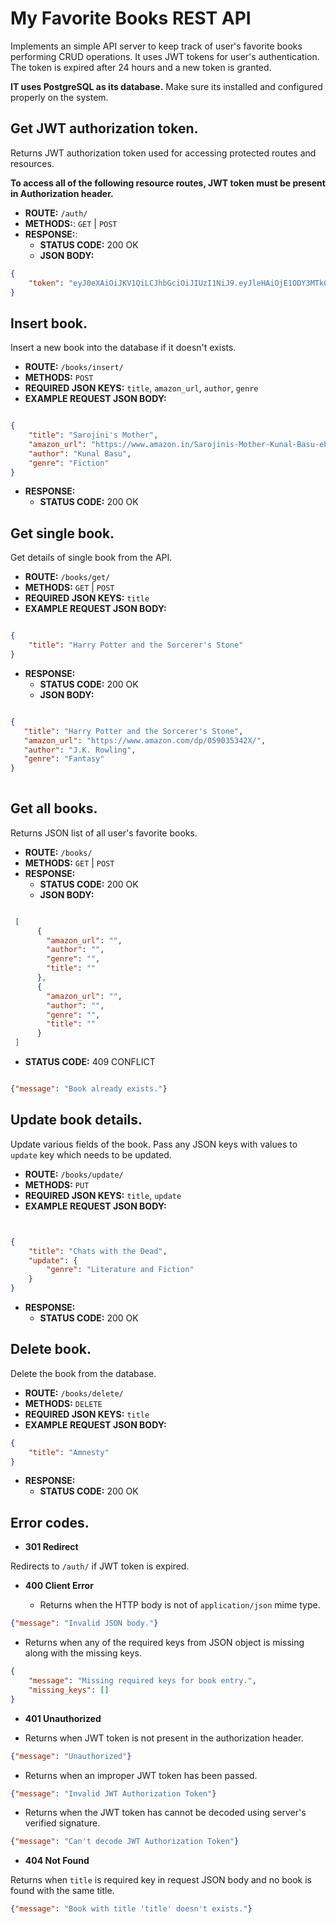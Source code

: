 # My Favorite Books REST API

Implements an simple API server to keep track of user's favorite books performing CRUD operations. It uses JWT tokens
for user's authentication. The token is expired after 24 hours and a new token is granted.

**IT uses PostgreSQL as its database.** Make sure its installed and configured properly on the system.



## Get JWT authorization token.

Returns JWT authorization token used for accessing protected routes and resources.

**To access all of the following resource routes, JWT token must be present in Authorization header.**

- **ROUTE:** `/auth/`
- **METHODS:**: `GET` | `POST`
- **RESPONSE:**:
    - **STATUS CODE:** 200 OK
    - **JSON BODY:**
```json
{
    "token": "eyJ0eXAiOiJKV1QiLCJhbGciOiJIUzI1NiJ9.eyJleHAiOjE1ODY3MTk0MzV9.5oUkAvJJrtvvfbg2t2zNLJrHpBbGlsUe70VlCDDmWC4"
}
```



## Insert book.

Insert a new book into the database if it doesn't exists.

- **ROUTE:** `/books/insert/`
- **METHODS:** `POST`
- **REQUIRED JSON KEYS:** `title`, `amazon_url`, `author`, `genre`
- **EXAMPLE REQUEST JSON BODY:**
```json

{
    "title": "Sarojini's Mother",
    "amazon_url": "https://www.amazon.in/Sarojinis-Mother-Kunal-Basu-ebook/dp/B0842TPQKC/",
    "author": "Kunal Basu",
    "genre": "Fiction"
}

```
- **RESPONSE:**
    - **STATUS CODE:** 200 OK



## Get single book.

Get details of single book from the API.

- **ROUTE:** `/books/get/`
- **METHODS:** `GET` | `POST`
- **REQUIRED JSON KEYS:** `title`
- **EXAMPLE REQUEST JSON BODY:**
```json

{
    "title": "Harry Potter and the Sorcerer's Stone"
}

```
- **RESPONSE:**
    - **STATUS CODE:** 200 OK
    - **JSON BODY:**
 ```json

{
    "title": "Harry Potter and the Sorcerer's Stone",
    "amazon_url": "https://www.amazon.com/dp/059035342X/",
    "author": "J.K. Rowling",
    "genre": "Fantasy"
}
  
```



## Get all books.

Returns JSON list of all user's favorite books.

- **ROUTE:** `/books/`
- **METHODS:** `GET` | `POST`
- **RESPONSE:**
    - **STATUS CODE:** 200 OK
    - **JSON BODY:**
```json

 [
      {
        "amazon_url": "",
        "author": "",
        "genre": "",
        "title": ""
      },
      {
        "amazon_url": "",
        "author": "",
        "genre": "",
        "title": ""
      }   
 ]

```


   - **STATUS CODE:** 409 CONFLICT

```json

{"message": "Book already exists."}

```



## Update book details.

Update various fields of the book. Pass any JSON keys with values to `update` key which needs to be updated. 

- **ROUTE:** `/books/update/`
- **METHODS:** `PUT`
- **REQUIRED JSON KEYS:** `title`, `update`
- **EXAMPLE REQUEST JSON BODY:**
```json


{
    "title": "Chats with the Dead",
    "update": {
        "genre": "Literature and Fiction"    
    }
}

```
- **RESPONSE:**
    - **STATUS CODE:** 200 OK
    
    
    
## Delete book.

Delete the book from the database.

- **ROUTE:** `/books/delete/`
- **METHODS:** `DELETE`
- **REQUIRED JSON KEYS:** `title`
- **EXAMPLE REQUEST JSON BODY:**
```json
{
    "title": "Amnesty"
}
```
- **RESPONSE:**
    - **STATUS CODE:** 200 OK
    
    
    
## Error codes.

- **301 Redirect**

Redirects to `/auth/` if JWT token is expired.


- **400 Client Error**

    - Returns when the HTTP body is not of `application/json` mime type.
```json
{"message": "Invalid JSON body."}
```

- Returns when any of the required keys from JSON object is missing along with the missing keys.
    
```json
{
    "message": "Missing required keys for book entry.",
    "missing_keys": []    
}
```


- **401 Unauthorized**
    
- Returns when JWT token is not present in the authorization header.
    
```json
{"message": "Unauthorized"}
```
- Returns when an improper JWT token has been passed.

```json
{"message": "Invalid JWT Authorization Token"}
```

- Returns when the JWT token has cannot be decoded using server's verified signature.
```json
{"message": "Can't decode JWT Authorization Token"}
```


- **404 Not Found**

Returns when `title` is required key in request JSON body and no book is found with the same title.

```json
{"message": "Book with title 'title' doesn't exists."}
```
